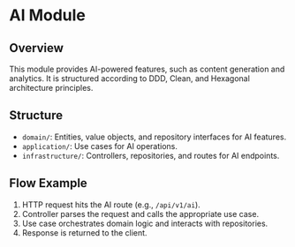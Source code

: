 # AI Module

## Overview

This module provides AI-powered features, such as content generation and analytics. It is structured according to DDD, Clean, and Hexagonal architecture principles.

## Structure

- `domain/`: Entities, value objects, and repository interfaces for AI features.
- `application/`: Use cases for AI operations.
- `infrastructure/`: Controllers, repositories, and routes for AI endpoints.

## Flow Example

1. HTTP request hits the AI route (e.g., `/api/v1/ai`).
2. Controller parses the request and calls the appropriate use case.
3. Use case orchestrates domain logic and interacts with repositories.
4. Response is returned to the client.
